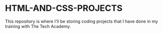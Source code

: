 # HTML-AND-CSS-PROJECTS
This repository is where I'll be storing coding projects that I have done in my training with The Tech Academy.
